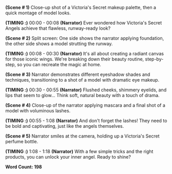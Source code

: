 **(Scene # 1)**  Close-up shot of a Victoria's Secret makeup palette, then a quick montage of model looks.

**(TIMING :)** 00:00 - 00:08
**(Narrator)**  Ever wondered how Victoria's Secret Angels achieve that flawless, runway-ready look?  

**(Scene # 2)**  Split screen: One side shows the narrator applying foundation, the other side shows a model strutting the runway.

**(TIMING :)** 00:08 - 00:30
**(Narrator)**  It's all about creating a radiant canvas for those iconic wings.  We're breaking down their beauty routine, step-by-step, so you can recreate the magic at home. 

**(Scene # 3)**  Narrator demonstrates different eyeshadow shades and techniques,  transitioning to a shot of a model with dramatic eye makeup.

**(TIMING :)** 00:30 - 00:55
**(Narrator)**  Flushed cheeks, shimmery eyelids, and lips that seem to glow...  Think soft, natural beauty with a touch of drama.

**(Scene # 4)**  Close-up of the narrator applying mascara and a final shot of a model with voluminous lashes.

**(TIMING :)** 00:55 - 1:08
**(Narrator)**  And don't forget the lashes! They need to be bold and captivating, just like the angels themselves.

**(Scene # 5)**  Narrator smiles at the camera, holding up a Victoria's Secret perfume bottle.

**(TIMING :)** 1:08 - 1:18
**(Narrator)**  With a few simple tricks and the right products, you can unlock your inner angel.  Ready to shine?


**Word Count: 198** 



